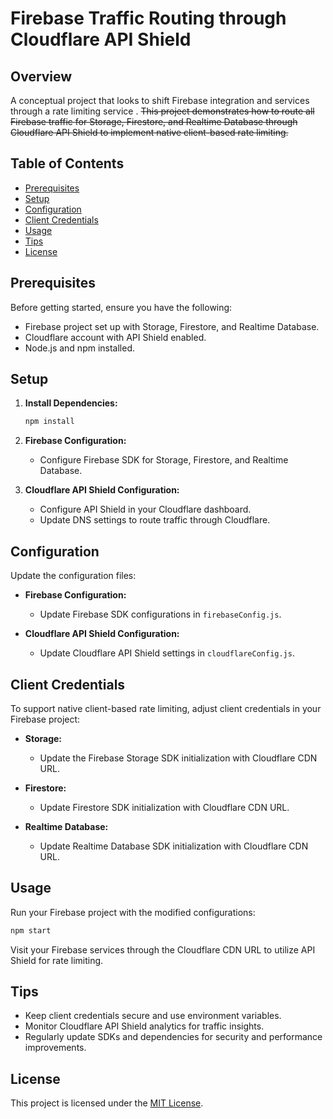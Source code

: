 # Firebase Traffic Routing through Cloudflare API Shield

## Overview
A conceptual project that looks to shift Firebase integration and services through a rate limiting service .
~~This project demonstrates how to route all Firebase traffic for Storage, Firestore, and Realtime Database through Cloudflare API Shield to implement native client-based rate limiting.~~

## Table of Contents

- [Prerequisites](#prerequisites)
- [Setup](#setup)
- [Configuration](#configuration)
- [Client Credentials](#client-credentials)
- [Usage](#usage)
- [Tips](#tips)
- [License](#license)

## Prerequisites

Before getting started, ensure you have the following:

- Firebase project set up with Storage, Firestore, and Realtime Database.
- Cloudflare account with API Shield enabled.
- Node.js and npm installed.

## Setup

1. **Install Dependencies:**
   ```bash
   npm install
   ```

2. **Firebase Configuration:**
   - Configure Firebase SDK for Storage, Firestore, and Realtime Database.

3. **Cloudflare API Shield Configuration:**
   - Configure API Shield in your Cloudflare dashboard.
   - Update DNS settings to route traffic through Cloudflare.

## Configuration

Update the configuration files:

- **Firebase Configuration:**
  - Update Firebase SDK configurations in `firebaseConfig.js`.

- **Cloudflare API Shield Configuration:**
  - Update Cloudflare API Shield settings in `cloudflareConfig.js`.

## Client Credentials

To support native client-based rate limiting, adjust client credentials in your Firebase project:

- **Storage:**
  - Update the Firebase Storage SDK initialization with Cloudflare CDN URL.

- **Firestore:**
  - Update Firestore SDK initialization with Cloudflare CDN URL.

- **Realtime Database:**
  - Update Realtime Database SDK initialization with Cloudflare CDN URL.

## Usage

Run your Firebase project with the modified configurations:

```bash
npm start
```

Visit your Firebase services through the Cloudflare CDN URL to utilize API Shield for rate limiting.

## Tips

- Keep client credentials secure and use environment variables.
- Monitor Cloudflare API Shield analytics for traffic insights.
- Regularly update SDKs and dependencies for security and performance improvements.

## License

This project is licensed under the [MIT License](LICENSE).
